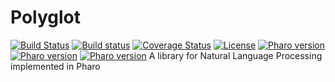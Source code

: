 # Polyglot
[![Build Status](https://travis-ci.org/PolyMathOrg/Polyglot.svg?branch=master)](https://travis-ci.org/PolyMathOrg/Polyglot)
[![Build status](https://ci.appveyor.com/api/projects/status/nk84odcludj242lw?svg=true)](https://ci.appveyor.com/project/nikhilpinnaparaju/Polyglot)
[![Coverage Status](https://coveralls.io/repos/github/PolyMathOrg/Polyglot/badge.svg?branch=master)](https://coveralls.io/github/PolyMathOrg/Polyglot?branch=master)
[![License](https://img.shields.io/badge/license-MIT-blue.svg)](https://raw.githubusercontent.com/PolyMathOrg/Polyglot/master/LICENSE)
[![Pharo version](https://img.shields.io/badge/Pharo-6.1-%23aac9ff.svg)](https://pharo.org/download)
[![Pharo version](https://img.shields.io/badge/Pharo-7.0-%23aac9ff.svg)](https://pharo.org/download)
[![Pharo version](https://img.shields.io/badge/Pharo-8.0-%23aac9ff.svg)](https://pharo.org/download)
A library for Natural Language Processing implemented in Pharo
